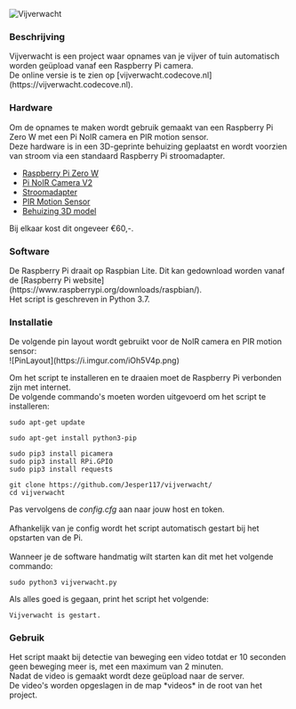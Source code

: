 ![Vijverwacht](https://i.imgur.com/3jeYOyw.png)

<h3>Beschrijving</h3>
Vijverwacht is een project waar opnames van je vijver of tuin automatisch worden geüpload vanaf een Raspberry Pi camera. <br>
De online versie is te zien op [vijverwacht.codecove.nl](https://vijverwacht.codecove.nl).

<h3>Hardware</h3>
Om de opnames te maken wordt gebruik gemaakt van een Raspberry Pi Zero W met een Pi NoIR camera en PIR motion sensor. <br>
Deze hardware is in een 3D-geprinte behuizing geplaatst en wordt voorzien van stroom via een standaard Raspberry Pi stroomadapter. <br>


- [Raspberry Pi Zero W](https://www.raspberrypi.org/products/raspberry-pi-zero-w/)
- [Pi NoIR Camera V2](https://www.raspberrypi.org/products/pi-noir-camera-v2/)
- [Stroomadapter](https://www.raspberrypi.org/products/raspberry-pi-universal-power-supply/)
- [PIR Motion Sensor](https://www.adafruit.com/product/189)
- [Behuizing 3D model](https://google.com)

Bij elkaar kost dit ongeveer €60,-. <br>

<h3>Software</h3>
De Raspberry Pi draait op Raspbian Lite. Dit kan gedownload worden vanaf de [Raspberry Pi website](https://www.raspberrypi.org/downloads/raspbian/). <br>
Het script is geschreven in Python 3.7. <br>

<h3>Installatie</h3>
De volgende pin layout wordt gebruikt voor de NoIR camera en PIR motion sensor: <br>
![PinLayout](https://i.imgur.com/iOh5V4p.png)


Om het script te installeren en te draaien moet de Raspberry Pi verbonden zijn met internet. <br>
De volgende commando's moeten worden uitgevoerd om het script te installeren:

```
sudo apt-get update
```
```
sudo apt-get install python3-pip
```
```
sudo pip3 install picamera
sudo pip3 install RPi.GPIO
sudo pip3 install requests
```

```
git clone https://github.com/Jesper117/vijverwacht/
cd vijverwacht
```

Pas vervolgens de *config.cfg* aan naar jouw host en token. <br> <br>
Afhankelijk van je config wordt het script automatisch gestart bij het opstarten van de Pi. <br> <br>
Wanneer je de software handmatig wilt starten kan dit met het volgende commando:

```
sudo python3 vijverwacht.py
```
Als alles goed is gegaan, print het script het volgende:

```
Vijverwacht is gestart.
```

<h3>Gebruik</h3>
Het script maakt bij detectie van beweging een video totdat er 10 seconden geen beweging meer is, met een maximum van 2 minuten. <br>
Nadat de video is gemaakt wordt deze geüpload naar de server. <br>
De video's worden opgeslagen in de map *videos* in de root van het project. <br>